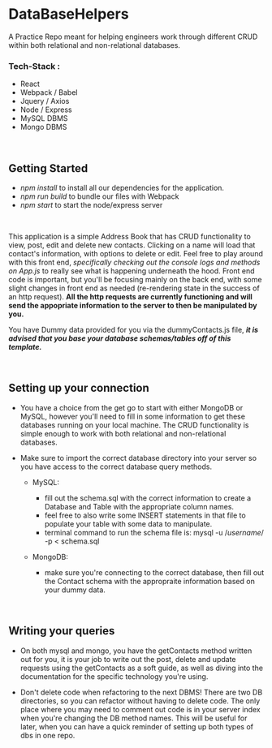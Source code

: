 # DataBaseHelpers
A Practice Repo meant for helping engineers work through different CRUD within both relational and non-relational databases.

### Tech-Stack :
 - React
 - Webpack / Babel
 - Jquery / Axios
 - Node / Express
 - MySQL DBMS
 - Mongo DBMS

&nbsp;

 ## Getting Started

 - <em>npm install</em> to install all our dependencies for the application.
 - <em>npm run build</em> to bundle our files with Webpack
 - <em>npm start</em> to start the node/express server

&nbsp;

This application is a simple Address Book that has CRUD functionality to view, post, edit and delete new contacts. Clicking on a name will load that contact's information, with options to delete or edit. Feel free to play around with this front end, <em>specifically checking out the console logs and methods on App.js </em> to really see what is happening underneath the hood. Front end code is important, but you'll be focusing mainly on the back end, with some slight changes in front end as needed (re-rendering state in the success of an http request). <strong>All the http requests are currently functioning and will send the appopriate information to the server to then be manipulated by you.</strong>

You have Dummy data provided for you via the dummyContacts.js file, <strong><em>it is advised that you base your database schemas/tables off of this template.</em></strong>

&nbsp;

## Setting up your connection

- You have a choice from the get go to start with either MongoDB or MySQL, however you'll need to fill in some information to get these databases running on your local machine. The CRUD functionality is simple enough to work with both relational and non-relational databases.
- Make sure to import the correct database directory into your server so you have access to the correct database query methods.

  - MySQL:
    - fill out the schema.sql with the correct information to create a Database and Table with the appropriate column names.
    - feel free to also write some INSERT statements in that file to populate your table with some data to manipulate.
    - terminal command to run the schema file is:
      mysql -u /*username*/ -p < schema.sql

  - MongoDB:
    - make sure you're connecting to the correct database, then fill out the Contact schema with the appropraite information based on your dummy data.

&nbsp;

## Writing your queries

- On both mysql and mongo, you have the getContacts method written out for you, it is your job to write out the post, delete and update requests using the getContacts as a soft guide, as well as diving into the documentation for the specific technology you're using.


- Don't delete code when refactoring to the next DBMS! There are two DB directories, so you can refactor without having to delete code. The only place where you may need to comment out code is in your server index when you're changing the DB method names. This will be useful for later, when you can have a quick reminder of setting up both types of dbs in one repo.
